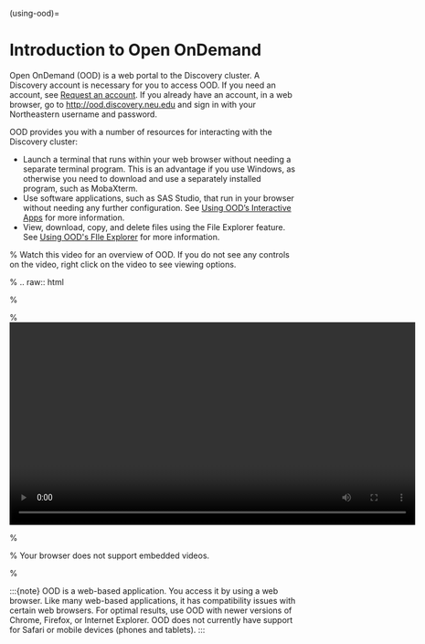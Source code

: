 (using-ood)=

# Introduction to Open OnDemand

Open OnDemand (OOD) is a web portal to the Discovery cluster. A Discovery account
is necessary for you to access OOD. If you need an account, see [Request an account](../first_steps/get_access).
If you already have an account, in a web browser, go to <http://ood.discovery.neu.edu> and sign in
with your Northeastern username and password.

OOD provides you with a number of resources for interacting with the Discovery cluster:

- Launch a terminal that runs within your web browser without needing a separate terminal program.
  This is an advantage if you use Windows, as otherwise you need to download and use
  a separately installed program, such as MobaXterm.
- Use software applications, such as SAS Studio, that run in your browser without
  needing any further configuration. See [Using OOD’s Interactive Apps](./interactiveapps.md) for more information.
- View, download, copy, and delete files using the File Explorer feature. See [Using OOD's FIle Explorer](./fileexplore.md) for more information.

% Watch this video for an overview of OOD. If you do not see any controls on the video, right click on the video to see viewing options.

% .. raw:: html

%

% <video width="710" autoplay mute controls>

% <source src="../video/XXXXXXX.mp4" type="video/mp4">

% Your browser does not support embedded videos.

% </video>

:::{note}
OOD is a web-based application. You access it by using a web browser. Like many web-based applications,
it has compatibility issues with certain web browsers. For optimal results, use OOD with newer versions of Chrome, Firefox, or  Internet Explorer.
OOD does not currently have support for Safari or mobile devices (phones and tablets).
:::
